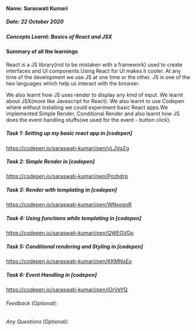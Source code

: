 #### Name: Saraswati Kumari
##### Date: 22 October 2020
##### Concepts Learnt: Basics of React and JSX

#### Summary of all the learnings
React is a JS library(not to be mistaken with a framework) used to create interfaces and UI components.Using React for UI makes it cooler.
At any time of the development we use JS at one time or the other. JS is one of the two languages which help us interact with the browser.

We also learnt how JS uses render to display any kind of input. We learnt about JSX(more like Javascript for React). 
We also learnt to use Codepen where without installing we could experiment basic React apps.We implemented Simple Render, Conditional Render and also learnt how JS does the event handling stuffs(we used for the event - button click).  

##### Task 1: Setting up my basic react app in [codepen]
https://codepen.io/saraswati-kumari/pen/yLJVqZg

##### Task 2: Simple Render in [codepen]
https://codepen.io/saraswati-kumari/pen/Pozbdrp

##### Task 3: Render with templating in [codepen]
https://codepen.io/saraswati-kumari/pen/WNxogoR

##### Task 4: Using functions while templating in [codepen]
https://codepen.io/saraswati-kumari/pen/QWEGVGp

##### Task 5: Conditional rendering and Styling in [codepen]
https://codepen.io/saraswati-kumari/pen/KKMNxEo

##### Task 6: Event Handling in [codepen]
https://codepen.io/saraswati-kumari/pen/jOrVeYQ

###### Feedback (Optional):


###### Any Questions (Optional): 
